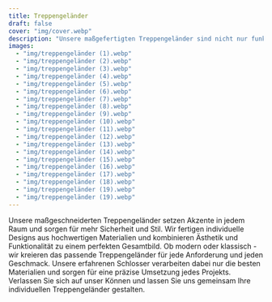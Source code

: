 ```yaml
---
title: Treppengeländer
draft: false
cover: "img/cover.webp"
description: "Unsere maßgefertigten Treppengeländer sind nicht nur funktional und sicher, sondern auch einzigartige Designelemente für jedes Zuhause."
images:
  - "img/treppengeländer (1).webp"
  - "img/treppengeländer (2).webp"
  - "img/treppengeländer (3).webp"
  - "img/treppengeländer (4).webp"
  - "img/treppengeländer (5).webp"
  - "img/treppengeländer (6).webp"
  - "img/treppengeländer (7).webp"
  - "img/treppengeländer (8).webp"
  - "img/treppengeländer (9).webp"
  - "img/treppengeländer (10).webp"
  - "img/treppengeländer (11).webp"
  - "img/treppengeländer (12).webp"
  - "img/treppengeländer (13).webp"
  - "img/treppengeländer (14).webp"
  - "img/treppengeländer (15).webp"
  - "img/treppengeländer (16).webp"
  - "img/treppengeländer (17).webp"
  - "img/treppengeländer (18).webp"
  - "img/treppengeländer (19).webp"
  - "img/treppengeländer (19).webp"
---
```


Unsere maßgeschneiderten Treppengeländer setzen Akzente in jedem Raum und sorgen für mehr Sicherheit und Stil. Wir fertigen individuelle Designs aus hochwertigen Materialien und kombinieren Ästhetik und Funktionalität zu einem perfekten Gesamtbild. Ob modern oder klassisch - wir kreieren das passende Treppengeländer für jede Anforderung und jeden Geschmack. Unsere erfahrenen Schlosser verarbeiten dabei nur die besten Materialien und sorgen für eine präzise Umsetzung jedes Projekts. Verlassen Sie sich auf unser Können und lassen Sie uns gemeinsam Ihre individuellen Treppengeländer gestalten.
